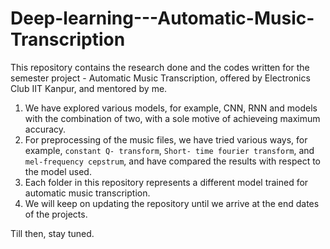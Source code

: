 # Deep-learning---Automatic-Music-Transcription
This repository contains the research done and the codes written for the semester project - Automatic Music Transcription, offered by Electronics Club IIT Kanpur, and mentored by me.   
1. We have explored various models, for example, CNN, RNN and models with the combination of two, with a sole motive of achieveing maximum accuracy. 
2. For preprocessing of the music files, we have tried various ways, for example, `constant Q- transform`, `Short- time fourier transform`, and `mel-frequency cepstrum`, and have compared the results with respect to the model used. 
3. Each folder in this repository represents a different model trained for automatic music transcription. 
4. We will keep on updating the repository until we arrive at the end dates of the projects.  

Till then, stay tuned.
